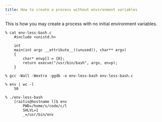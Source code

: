 ```yaml
---
title: How to create a process without environment variables
---
```

This is how you may create a process with no initial environment variables.

    % cat env-less-bash.c
        #include <unistd.h>

        int
        main(int argc __attribute__((unused)), char** argv)
        {
            char* envp[] = {0};
            return execve("/usr/bin/bash", argv, envp);
        }

    % gcc -Wall -Wextra -ggdb -o env-less-bash env-less-bash.c

    % env | wc -l
        50

    % ./env-less-bash
        [raitis@hostname l]$ env
            PWD=/home/s/code/c/l
            SHLVL=1
            _=/usr/bin/env
